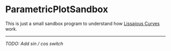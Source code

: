 # ParametricPlotSandbox
This is just a small sandbox program to understand how [Lissajous Curves](https://en.wikipedia.org/wiki/Lissajous_curve) work.

---

_TODO: Add sin / cos switch_
